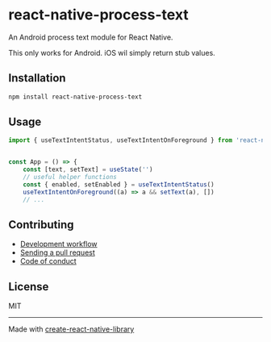 # react-native-process-text

An Android process text module for React Native.

This only works for Android. iOS wil simply return stub values.

## Installation

```sh
npm install react-native-process-text
```

## Usage

```js
import { useTextIntentStatus, useTextIntentOnForeground } from 'react-native-process-text'


const App = () => {
    const [text, setText] = useState('')
    // useful helper functions
    const { enabled, setEnabled } = useTextIntentStatus()
    useTextIntentOnForeground((a) => a && setText(a), [])
    // ...

```

## Contributing

- [Development workflow](CONTRIBUTING.md#development-workflow)
- [Sending a pull request](CONTRIBUTING.md#sending-a-pull-request)
- [Code of conduct](CODE_OF_CONDUCT.md)

## License

MIT

---

Made with [create-react-native-library](https://github.com/callstack/react-native-builder-bob)
